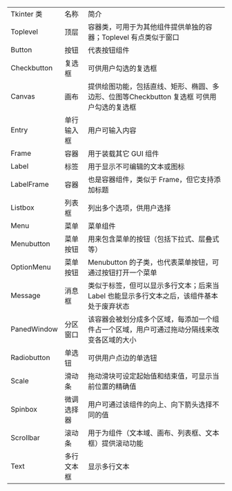 <table>

<tr>
    <td>Tkinter 类</td>
    <td>名称</td>
    <td>简介</td>
</tr>

<tr>
    <td>Toplevel</td>
    <td>顶层</td>
    <td>容器类，可用于为其他组件提供单独的容器；Toplevel 有点类似于窗口</td>
</tr>

<tr>
    <td>Button</td>
    <td>按钮</td>
    <td>代表按钮组件</td>
</tr>

<tr>
    <td>Checkbutton</td>
    <td>复选框</td>
    <td>可供用户勾选的复选框</td>
</tr>

<tr>
    <td>Canvas</td>
    <td>画布</td>
    <td>提供绘图功能，包括直线、矩形、椭圆、多边形、位图等Checkbutton 复选框 可供用户勾选的复选框</td>
</tr>

<tr>
    <td>Entry</td> 
    <td>单行输入框</td>
    <td>用户可输入内容</td>
</tr>

<tr>
    <td>Frame</td>
    <td>容器</td>
    <td>用于装载其它 GUI 组件</td>
</tr>

<tr>
    <td>Label</td>
    <td>标签</td>
    <td>用于显示不可编辑的文本或图标</td>
</tr>


<tr>
    <td>LabelFrame</td>
    <td>容器</td>
    <td>也是容器组件，类似于 Frame，但它支持添加标题</td>
</tr>

<tr>
    <td>Listbox</td>
    <td>列表框</td>
    <td>列出多个选项，供用户选择</td>
</tr>
<tr>
    <td>Menu</td>
    <td>菜单</td>
    <td>菜单组件</td>
</tr>

<tr>
    <td>Menubutton</td>
    <td>菜单按钮</td>
    <td>用来包含菜单的按钮（包括下拉式、层叠式等）</td>
</tr>

<tr>
<td>OptionMenu</td>
<td>菜单按钮</td>
<td>Menubutton 的子类，也代表菜单按钮，可通过按钮打开一个菜单</td>
</tr>

<tr>
    <td>Message</td>
    <td>消息框</td>
    <td>类似于标签，但可以显示多行文本；后来当Label 也能显示多行文本之后，该组件基本处于废弃状态</td>
</tr>

<tr>
    <td>PanedWindow</td>
    <td>分区窗口</td>
    <td>该容器会被划分成多个区域，每添加一个组件占一个区域，用户可通过拖动分隔线来改变各区域的大小</td>
</tr>

<tr>
    <td>Radiobutton</td>
    <td>单选钮</td>
    <td>可供用户点边的单选钮</td>
</tr>

<tr>
    <td>Scale</td>
    <td>滑动条</td>
    <td>拖动滑块可设定起始值和结束值，可显示当前位置的精确值</td>
</tr>

<tr>
    <td>Spinbox</td>
    <td>微调选择器</td>
    <td>用户可通过该组件的向上、向下箭头选择不同的值</td>
</tr>

<tr>
    <td>Scrollbar</td>
    <td>滚动条</td>
    <td>用于为组件（文本域、画布、列表框、文本框）提供滚动功能</td>
</tr>

<tr>
    <td>Text</td>
    <td> 多行文本框</td>
    <td>显示多行文本</td>
</tr>


</table>